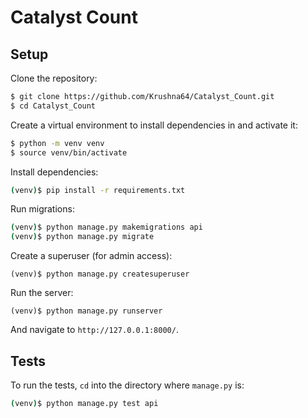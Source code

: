 # Catalyst Count

## Setup

Clone the repository:

```sh
$ git clone https://github.com/Krushna64/Catalyst_Count.git
$ cd Catalyst_Count
```

Create a virtual environment to install dependencies in and activate it:

```sh
$ python -m venv venv
$ source venv/bin/activate
```

Install dependencies:

```sh
(venv)$ pip install -r requirements.txt
```

Run migrations:
```sh
(venv)$ python manage.py makemigrations api
(venv)$ python manage.py migrate
```

Create a superuser (for admin access):
```
(venv)$ python manage.py createsuperuser
```

Run the server:
```
(venv)$ python manage.py runserver
```

And navigate to `http://127.0.0.1:8000/`.

## Tests

To run the tests, `cd` into the directory where `manage.py` is:
```sh
(venv)$ python manage.py test api
```
